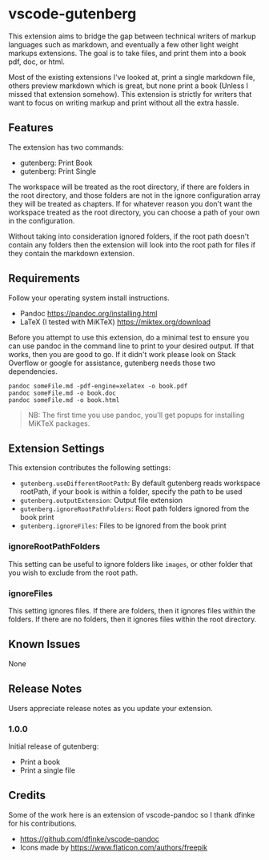 # vscode-gutenberg

This extension aims to bridge the gap between technical writers of markup languages such as markdown, and eventually a few other light weight markups extensions. The goal is to take files, and print them into a book pdf, doc, or html.

Most of the existing extensions I've looked at, print a single markdown file, others preview markdown which is great, but none print a book (Unless I missed that extension somehow). This extension is strictly for writers that want to focus on writing markup and print without all the extra hassle.

## Features

The extension has two commands:
- gutenberg: Print Book
- gutenberg: Print Single

The workspace will be treated as the root directory, if there are folders in the root directory, and those folders are not in the ignore configuration array they will be treated as chapters. If for whatever reason you don't want the workspace treated as the root directory, you can choose a path of your own in the configuration.

Without taking into consideration ignored folders, if the root path doesn't contain any folders then the extension will look into the  root path for files if they contain the markdown extension.

## Requirements

Follow your operating system install instructions.

- Pandoc  https://pandoc.org/installing.html
- LaTeX (I tested with MiKTeX) https://miktex.org/download

Before you attempt to use this extension, do a minimal test to ensure you can use pandoc in the command line to print to your desired output. If that works, then you are good to go. If it didn't work please look on Stack Overflow or google for assistance, gutenberg needs those two dependencies.

```
pandoc someFile.md -pdf-engine=xelatex -o book.pdf
pandoc someFile.md -o book.doc
pandoc someFile.md -o book.html
```

> NB: The first time you use pandoc, you'll get popups for installing MiKTeX packages.

## Extension Settings

This extension contributes the following settings:

* `gutenberg.useDifferentRootPath`: By default gutenberg reads workspace rootPath, if your book is within a folder, specify the path to be used
* `gutenberg.outputExtension`: Output file extension
* `gutenberg.ignoreRootPathFolders`: Root path folders ignored from the book print
* `gutenberg.ignoreFiles`: Files to be ignored from the book print

### ignoreRootPathFolders

This setting can be useful to ignore folders like `images`, or other folder that you wish to exclude from the root path.

### ignoreFiles

This setting ignores files. If there are folders, then it ignores files within the folders. If there are no folders, then it ignores files within the root directory.

## Known Issues

None

## Release Notes

Users appreciate release notes as you update your extension.

### 1.0.0

Initial release of gutenberg:
- Print a book
- Print a single file

## Credits

Some of the work here is an extension of vscode-pandoc so I thank dfinke for his contributions.

- https://github.com/dfinke/vscode-pandoc
- Icons made by https://www.flaticon.com/authors/freepik

